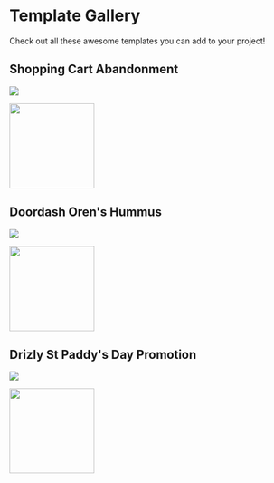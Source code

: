 Template Gallery
=========================

Check out all these awesome templates you can add to your project!

## Shopping Cart Abandonment

![](https://eoass.s3.amazonaws.com/api/2021-03-18/iphone11_13/159_6623728_172052_tn.png)

[<img src="https://tinyurl.com/rt6ku4f8" width="150">](https://app.iterable.com/)

## Doordash Oren's Hummus

![](https://eoass.s3.amazonaws.com/api/2020-11-17/iphone8_13/159_6221123_192052_tn.png)

[<img src="https://tinyurl.com/rt6ku4f8" width="150">](https://app.iterable.com/)

## Drizly St Paddy's Day Promotion

![](https://eoass.s3.amazonaws.com/api/2021-03-01/wde_ff21_win/159_6551150_143426_tn.png)



[<img src="https://tinyurl.com/rt6ku4f8" width="150">](https://app.iterable.com/)
